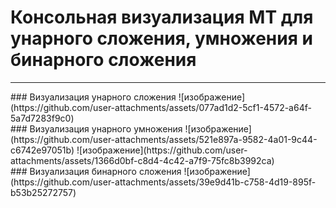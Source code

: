 # Консольная визуализация МТ для унарного сложения, умножения и бинарного сложения
<hr>
### Визуализация унарного сложения
![изображение](https://github.com/user-attachments/assets/077ad1d2-5cf1-4572-a64f-5a7d7283f9c0)
<br>
### Визуализация унарного умножения
![изображение](https://github.com/user-attachments/assets/521e897a-9582-4a01-9c44-c6742e97051b)
![изображение](https://github.com/user-attachments/assets/1366d0bf-c8d4-4c42-a7f9-75fc8b3992ca)
<br>
### Визуализация бинарного сложения
![изображение](https://github.com/user-attachments/assets/39e9d41b-c758-4d19-895f-b53b25272757)
